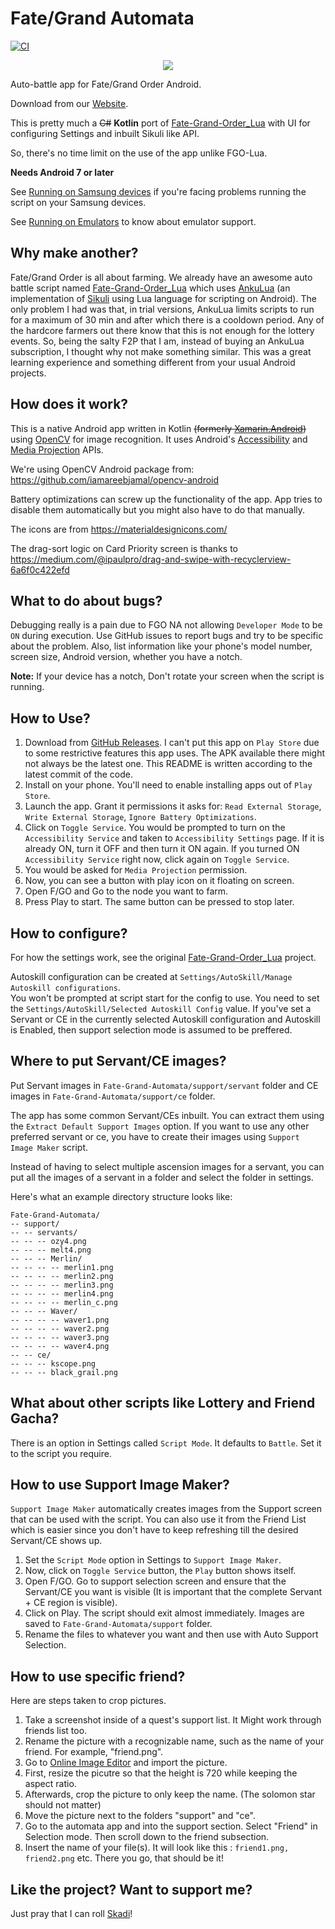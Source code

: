 # Fate/Grand Automata
[![CI](https://github.com/MathewSachin/Fate-Grand-Automata/workflows/CI/badge.svg?branch=master&event=push)](https://github.com/MathewSachin/Fate-Grand-Automata/actions)

<div style="text-align:center">
  <img src="app/src/main/res/mipmap-xxxhdpi/ic_launcher_round.png">
</div>

Auto-battle app for Fate/Grand Order Android.  

Download from our [Website](https://MathewSachin.github.io/Fate-Grand-Automata).

This is pretty much a ~~C#~~ **Kotlin** port of [Fate-Grand-Order_Lua][FGOLua] with UI for configuring Settings and inbuilt Sikuli like API.

So, there's no time limit on the use of the app unlike FGO-Lua.

**Needs Android 7 or later**

See [Running on Samsung devices](SAMSUNG.md) if you're facing problems running the script on your Samsung devices.

See [Running on Emulators](EMULATORS.md) to know about emulator support.

## Why make another?
Fate/Grand Order is all about farming.
We already have an awesome auto battle script named [Fate-Grand-Order_Lua][FGOLua] which uses [AnkuLua](https://ankulua.boards.net/) (an implementation of [Sikuli](http://doc.sikuli.org/sikuli-script-index.html) using Lua language for scripting on Android).
The only problem I had was that, in trial versions, AnkuLua limits scripts to run for a maximum of 30 min and after which there is a cooldown period.
Any of the hardcore farmers out there know that this is not enough for the lottery events.
So, being the salty F2P that I am, instead of buying an AnkuLua subscription, I thought why not make something similar.
This was a great learning experience and something different from your usual Android projects.

## How does it work?
This is a native Android app written in Kotlin ~~(formerly [Xamarin.Android](https://docs.microsoft.com/en-us/xamarin/android/))~~ using [OpenCV](https://opencv.org/) for image recognition. It uses Android's [Accessibility](https://developer.android.com/guide/topics/ui/accessibility) and [Media Projection](https://developer.android.com/reference/android/media/projection/MediaProjection) APIs.

We're using OpenCV Android package from: https://github.com/iamareebjamal/opencv-android

Battery optimizations can screw up the functionality of the app. App tries to disable them automatically but you might also have to do that manually.

The icons are from https://materialdesignicons.com/

The drag-sort logic on Card Priority screen is thanks to https://medium.com/@ipaulpro/drag-and-swipe-with-recyclerview-6a6f0c422efd

## What to do about bugs?
Debugging really is a pain due to FGO NA not allowing `Developer Mode` to be `ON` during execution.
Use GitHub issues to report bugs and try to be specific about the problem. Also, list information like your phone's model number, screen size, Android version, whether you have a notch.

**Note:** If your device has a notch, Don't rotate your screen when the script is running.

## How to Use?
1. Download from [GitHub Releases](https://github.com/MathewSachin/FateGrandAutomata/releases/). I can't put this app on `Play Store` due to some restrictive features this app uses.
   The APK available there might not always be the latest one. This README is written according to the latest commit of the code.
2. Install on your phone. You'll need to enable installing apps out of `Play Store`.
3. Launch the app. Grant it permissions it asks for: `Read External Storage`, `Write External Storage`, `Ignore Battery Optimizations`.
4. Click on `Toggle Service`. You would be prompted to turn on the `Accessibility Service` and taken to `Accessibility Settings` page.
   If it is already ON, turn it OFF and then turn it ON again.
   If you turned ON `Accessibility Service` right now, click again on `Toggle Service`.
5. You would be asked for `Media Projection` permission.
6. Now, you can see a button with play icon on it floating on screen.
7. Open F/GO and Go to the node you want to farm.
8. Press Play to start. The same button can be pressed to stop later.

## How to configure?
For how the settings work, see the original [Fate-Grand-Order_Lua][FGOLua] project.

Autoskill configuration can be created at `Settings/AutoSkill/Manage Autoskill configurations`.  
You won't be prompted at script start for the config to use. You need to set the `Settings/AutoSkill/Selected Autoskill Config` value.
If you've set a Servant or CE in the currently selected Autoskill configuration and Autoskill is Enabled, then support selection mode is assumed to be preffered.

## Where to put Servant/CE images?
Put Servant images in `Fate-Grand-Automata/support/servant` folder and
CE images in `Fate-Grand-Automata/support/ce` folder.

The app has some common Servant/CEs inbuilt. You can extract them using the `Extract Default Support Images` option.
If you want to use any other preferred servant or ce, you have to create their images using `Support Image Maker` script.

Instead of having to select multiple ascension images for a servant, you can put all the images of a servant in a folder and select the folder in settings.

Here's what an example directory structure looks like:

```
Fate-Grand-Automata/
-- support/
-- -- servants/
-- -- -- ozy4.png
-- -- -- melt4.png
-- -- -- Merlin/
-- -- -- -- merlin1.png
-- -- -- -- merlin2.png
-- -- -- -- merlin3.png
-- -- -- -- merlin4.png
-- -- -- -- merlin_c.png
-- -- -- Waver/
-- -- -- -- waver1.png
-- -- -- -- waver2.png
-- -- -- -- waver3.png
-- -- -- -- waver4.png
-- -- ce/
-- -- -- kscope.png
-- -- -- black_grail.png
```

## What about other scripts like Lottery and Friend Gacha?
There is an option in Settings called `Script Mode`.
It defaults to `Battle`.
Set it to the script you require.

## How to use Support Image Maker?
`Support Image Maker` automatically creates images from the Support screen that can be used with the script.
You can also use it from the Friend List which is easier since you don't have to keep refreshing till the desired Servant/CE shows up.

1. Set the `Script Mode` option in Settings to `Support Image Maker`.
2. Now, click on `Toggle Service` button, the `Play` button shows itself.
3. Open F/GO. Go to support selection screen and ensure that the Servant/CE you want is visible (It is important that the complete Servant + CE region is visible).
4. Click on Play. The script should exit almost immediately. Images are saved to `Fate-Grand-Automata/support` folder.
5. Rename the files to whatever you want and then use with Auto Support Selection.

## How to use specific friend?
Here are steps taken to crop pictures.
1. Take a screenshot inside of a quest's support list. It Might work through friends list too.
2. Rename the picture with a recognizable name, such as the name of your friend. For example, "friend.png".
3. Go to [Online Image Editor](https://www.online-image-editor.com/) and import the picture.
4. First, resize the picutre so that the height is 720 while keeping the aspect ratio.
5. Afterwards, crop the picture to only keep the name. (The solomon star should not matter)
6. Move the picture next to the folders "support" and "ce".
7. Go to the automata app and into the support section. Select "Friend" in Selection mode. Then scroll down to the friend subsection.
8. Insert the name of your file(s). It will look like this : `friend1.png, friend2.png` etc.
There you go, that should be it!


## Like the project? Want to support me?
Just pray that I can roll [Skadi](https://gamepress.gg/grandorder/servant/scathachskadi)!

[FGOLua]: https://github.com/29988122/Fate-Grand-Order_Lua
